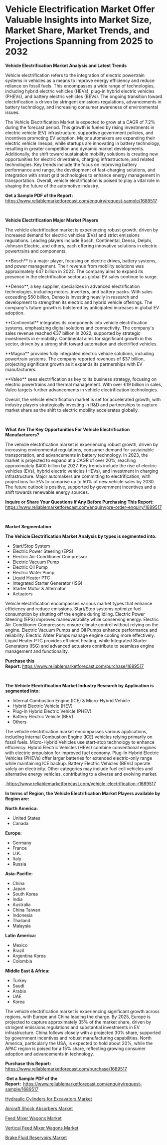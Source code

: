 <p><h1>Vehicle Electrification Market Offer Valuable Insights into Market Size, Market Share, Market Trends, and Projections Spanning from 2025 to 2032</h1></p><p><strong>Vehicle Electrification Market Analysis and Latest Trends</strong></p>
<p><p>Vehicle electrification refers to the integration of electric powertrain systems in vehicles as a means to improve energy efficiency and reduce reliance on fossil fuels. This encompasses a wide range of technologies, including hybrid electric vehicles (HEVs), plug-in hybrid electric vehicles (PHEVs), and battery electric vehicles (BEVs). The ongoing transition toward electrification is driven by stringent emissions regulations, advancements in battery technology, and increasing consumer awareness of environmental issues.</p><p>The Vehicle Electrification Market is expected to grow at a CAGR of 7.2% during the forecast period. This growth is fueled by rising investments in electric vehicle (EV) infrastructure, supportive government policies, and incentives promoting EV adoption. Major automakers are expanding their electric vehicle lineups, while startups are innovating in battery technology, resulting in greater competition and dynamic market developments. Additionally, the shift toward sustainable mobility solutions is creating new opportunities for electric drivetrains, charging infrastructure, and related technologies. Key trends include the focus on improving battery performance and range, the development of fast-charging solutions, and integration with smart grid technologies to enhance energy management in transportation. Overall, vehicle electrification is poised to play a vital role in shaping the future of the automotive industry.</p></p>
<p><strong>Get a Sample PDF of the Report:&nbsp;</strong> <a href="https://www.reliablemarketforecast.com/enquiry/request-sample/1689517?utm_campaign=1897&utm_medium=2&utm_source=Github&utm_content=ia&utm_term=30032025&utm_id=vehicle-electrification">https://www.reliablemarketforecast.com/enquiry/request-sample/1689517</a></p>
<p>&nbsp;</p>
<p><strong>Vehicle Electrification Major Market Players</strong></p>
<p><p>The vehicle electrification market is experiencing robust growth, driven by increased demand for electric vehicles (EVs) and strict emissions regulations. Leading players include Bosch, Continental, Denso, Delphi, Johnson Electric, and others, each offering innovative solutions in electric powertrains and components.</p><p>**Bosch** is a major player, focusing on electric drives, battery systems, and power management. Their revenue from mobility solutions was approximately €47 billion in 2022. The company aims to expand its presence in the electrification sector as global EV sales continue to surge.</p><p>**Denso**, a key supplier, specializes in advanced electrification technologies, including motors, inverters, and battery packs. With sales exceeding $50 billion, Denso is investing heavily in research and development to strengthen its electric and hybrid vehicle offerings. The company's future growth is bolstered by anticipated increases in global EV adoption.</p><p>**Continental** integrates its components into vehicle electrification systems, emphasizing digital solutions and connectivity. The company's sales revenue reached €37 billion in 2022, supported by strategic investments in e-mobility. Continental aims for significant growth in this sector, driven by a strong shift toward automation and electrified vehicles.</p><p>**Magna** provides fully integrated electric vehicle solutions, including powertrain systems. The company reported revenues of $37 billion, projecting significant growth as it expands its partnerships with EV manufacturers.</p><p>**Valeo** sees electrification as key to its business strategy, focusing on electric powertrains and thermal management. With over €19 billion in sales, Valeo targets further advancements in vehicle electrification technologies.</p><p>Overall, the vehicle electrification market is set for accelerated growth, with industry players strategically investing in R&D and partnerships to capture market share as the shift to electric mobility accelerates globally.</p></p>
<p>&nbsp;</p>
<p><strong>What Are The Key Opportunities For Vehicle Electrification Manufacturers?</strong></p>
<p><p>The vehicle electrification market is experiencing robust growth, driven by increasing environmental regulations, consumer demand for sustainable transportation, and advancements in battery technology. In 2023, the market is projected to expand at a CAGR of over 20%, reaching approximately $400 billion by 2027. Key trends include the rise of electric vehicles (EVs), hybrid electric vehicles (HEVs), and investment in charging infrastructure. Major automakers are committing to electrification, with projections for EVs to comprise up to 50% of new vehicle sales by 2030. The future outlook is positive, supported by government incentives and a shift towards renewable energy sources.</p></p>
<p><strong>Inquire or Share Your Questions If Any Before Purchasing This Report:</strong> <a href="https://www.reliablemarketforecast.com/enquiry/pre-order-enquiry/1689517?utm_campaign=1897&utm_medium=2&utm_source=Github&utm_content=ia&utm_term=30032025&utm_id=vehicle-electrification">https://www.reliablemarketforecast.com/enquiry/pre-order-enquiry/1689517</a></p>
<p>&nbsp;</p>
<p><strong>Market Segmentation</strong></p>
<p><strong>The Vehicle Electrification Market Analysis by types is segmented into:</strong></p>
<p><ul><li>Start/Stop System</li><li>Electric Power Steering (EPS)</li><li>Electric Air-Conditioner Compressor</li><li>Electric Vacuum Pump</li><li>Electric Oil Pump</li><li>Electric Water Pump</li><li>Liquid Heater PTC</li><li>Integrated Starter Generator (ISG)</li><li>Starter Motor & Alternator</li><li>Actuators</li></ul></p>
<p><p>Vehicle electrification encompasses various market types that enhance efficiency and reduce emissions. Start/Stop systems optimize fuel consumption by shutting off the engine during idling. Electric Power Steering (EPS) improves maneuverability while conserving energy. Electric Air-Conditioner Compressors ensure climate control without relying on the engine. Electric Vacuum Pumps and Oil Pumps enhance performance and reliability. Electric Water Pumps manage engine cooling more effectively. Liquid Heater PTC provides efficient heating, while Integrated Starter Generators (ISG) and advanced actuators contribute to seamless engine management and functionality.</p></p>
<p><strong>Purchase this Report:&nbsp;</strong><a href="https://www.reliablemarketforecast.com/purchase/1689517?utm_campaign=1897&utm_medium=2&utm_source=Github&utm_content=ia&utm_term=30032025&utm_id=vehicle-electrification">https://www.reliablemarketforecast.com/purchase/1689517</a></p>
<p>&nbsp;</p>
<p><strong>The Vehicle Electrification Market Industry Research by Application is segmented into:</strong></p>
<p><ul><li>Internal Combustion Engine (ICE) & Micro-Hybrid Vehicle</li><li>Hybrid Electric Vehicle (HEV)</li><li>Plug-In Hybrid Electric Vehicle (PHEV)</li><li>Battery Electric Vehicle (BEV)</li><li>Others</li></ul></p>
<p><p>The vehicle electrification market encompasses various applications, including Internal Combustion Engine (ICE) vehicles relying primarily on fossil fuels. Micro-Hybrid Vehicles use start-stop technology to enhance efficiency. Hybrid Electric Vehicles (HEVs) combine conventional engines with electric propulsion for improved fuel economy. Plug-In Hybrid Electric Vehicles (PHEVs) offer larger batteries for extended electric-only range while maintaining ICE backup. Battery Electric Vehicles (BEVs) operate solely on electricity. Other categories may include fuel cell vehicles and alternative energy vehicles, contributing to a diverse and evolving market.</p></p>
<p><a href="https://www.reliablemarketforecast.com/vehicle-electrification-r1689517?utm_campaign=1897&utm_medium=2&utm_source=Github&utm_content=ia&utm_term=30032025&utm_id=vehicle-electrification">&nbsp;https://www.reliablemarketforecast.com/vehicle-electrification-r1689517</a></p>
<p><strong>In terms of Region, the Vehicle Electrification Market Players available by Region are:</strong></p>
<p>
    <p> <strong> North America: </strong>
        <ul>
            <li>United States</li>
            <li>Canada</li>
        </ul>
        </p> 
    <p> <strong> Europe: </strong>
        <ul>
            <li>Germany</li>
            <li>France</li>
            <li>U.K.</li>
            <li>Italy</li>
            <li>Russia</li>
        </ul>
        </p> 
    <p> <strong> Asia-Pacific: </strong>
        <ul>
            <li>China</li>
            <li>Japan</li>
            <li>South Korea</li>
            <li>India</li>
            <li>Australia</li>
            <li>China Taiwan</li>
            <li>Indonesia</li>
            <li>Thailand</li>
            <li>Malaysia</li>
        </ul>
        </p> 
    <p> <strong> Latin America: </strong>
        <ul>
            <li>Mexico</li>
            <li>Brazil</li>
            <li>Argentina Korea</li>
            <li>Colombia</li>
        </ul>
        </p> 
    <p> <strong> Middle East & Africa: </strong>
        <ul>
            <li>Turkey</li>
            <li>Saudi</li>
            <li>Arabia</li>
            <li>UAE</li>
            <li>Korea</li>
        </ul>
    </p>
    </p>
<p><p>The vehicle electrification market is experiencing significant growth across regions, with Europe and China leading the charge. By 2025, Europe is projected to capture approximately 35% of the market share, driven by stringent emissions regulations and substantial investments in EV infrastructure. China follows closely with a projected 30% share, supported by government incentives and robust manufacturing capabilities. North America, particularly the USA, is expected to hold about 20%, while the APAC region is poised for a 15% share, reflecting growing consumer adoption and advancements in technology.</p></p>
<p><strong>Purchase this Report: </strong><a href="https://www.reliablemarketforecast.com/purchase/1689517?utm_campaign=1897&utm_medium=2&utm_source=Github&utm_content=ia&utm_term=30032025&utm_id=vehicle-electrification">https://www.reliablemarketforecast.com/purchase/1689517</a></p>
<p>&nbsp;<strong>Get a Sample PDF of the Report:&nbsp;&nbsp;</strong><a href="https://www.reliablemarketforecast.com/enquiry/request-sample/1689517?utm_campaign=1897&utm_medium=2&utm_source=Github&utm_content=ia&utm_term=30032025&utm_id=vehicle-electrification">https://www.reliablemarketforecast.com/enquiry/request-sample/1689517</a></p>
<p><strong></strong></p>
<p><p><a href="https://www.linkedin.com/pulse/hydraulic-cylinders-excavators-market-growth-analysis-regions-8p25e?utm_campaign=1897&utm_medium=2&utm_source=Github&utm_content=ia&utm_term=30032025&utm_id=vehicle-electrification">Hydraulic Cylinders for Excavators Market</a></p><p><a href="https://github.com/safurdorthu8/Market-Research-Report-List-1/blob/main/aircraft-shock-absorbers-market.md?utm_campaign=1897&utm_medium=2&utm_source=Github&utm_content=ia&utm_term=30032025&utm_id=vehicle-electrification">Aircraft Shock Absorbers Market</a></p><p><a href="https://www.linkedin.com/pulse/forecasted-growth-key-players-feed-mixer-wagons-market-2025-2032-dbcde?utm_campaign=1897&utm_medium=2&utm_source=Github&utm_content=ia&utm_term=30032025&utm_id=vehicle-electrification">Feed Mixer Wagons Market</a></p><p><a href="https://www.linkedin.com/pulse/detailed-vertical-feed-mixer-wagons-market-study-42-cagr-2a1xe?utm_campaign=1897&utm_medium=2&utm_source=Github&utm_content=ia&utm_term=30032025&utm_id=vehicle-electrification">Vertical Feed Mixer Wagons Market</a></p><p><a href="https://github.com/bettysbozer/Market-Research-Report-List-1/blob/main/brake-fluid-reservoirs-market.md?utm_campaign=1897&utm_medium=2&utm_source=Github&utm_content=ia&utm_term=30032025&utm_id=vehicle-electrification">Brake Fluid Reservoirs Market</a></p></p>